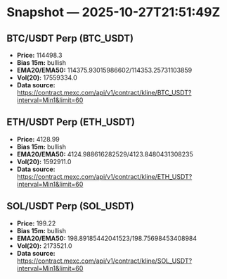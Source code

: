 # Snapshot — 2025-10-27T21:51:49Z

## BTC/USDT Perp (BTC_USDT)
- **Price:** 114498.3
- **Bias 15m:** bullish
- **EMA20/EMA50:** 114375.93015986602/114353.25731103859
- **Vol(20):** 17559334.0
- **Data source:** https://contract.mexc.com/api/v1/contract/kline/BTC_USDT?interval=Min1&limit=60

## ETH/USDT Perp (ETH_USDT)
- **Price:** 4128.99
- **Bias 15m:** bullish
- **EMA20/EMA50:** 4124.988616282529/4123.8480431308235
- **Vol(20):** 1592911.0
- **Data source:** https://contract.mexc.com/api/v1/contract/kline/ETH_USDT?interval=Min1&limit=60

## SOL/USDT Perp (SOL_USDT)
- **Price:** 199.22
- **Bias 15m:** bullish
- **EMA20/EMA50:** 198.89185442041523/198.75698453408984
- **Vol(20):** 2173521.0
- **Data source:** https://contract.mexc.com/api/v1/contract/kline/SOL_USDT?interval=Min1&limit=60
